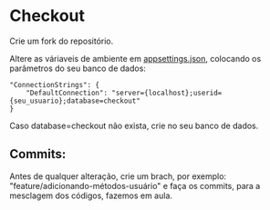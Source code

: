 # Checkout

Crie um fork do repositório.

Altere as váriaveis de ambiente em [appsettings.json](App/appsettings.json), colocando os parâmetros do seu banco de dados:

```
"ConnectionStrings": {
    "DefaultConnection": "server={localhost};userid={seu_usuario};database=checkout"
}
```

Caso database=checkout não exista, crie no seu banco de dados.

## Commits:

Antes de qualquer alteração, crie um brach, por exemplo: "feature/adicionando-métodos-usuário" e faça os commits, para a mesclagem dos códigos, fazemos em aula.
